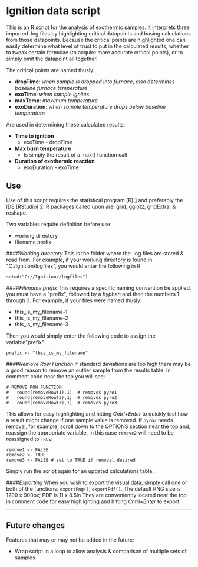 Ignition data script
==
This is an R script for the analysis of exothermic samples. It interprets three imported .log files by highlighting critical datapoints and basing calculations from those datapoints. Because the critical points are highlighted one can easily determine what level of trust to put in the calculated results, whether to tweak certain formulae (to acquire more accurate critical points), or to simply omit the datapoint all together.

The critical points are named thusly:
 - **dropTime**: *when sample is dropped into furnace, also determines baseline furnace temperature*
 - **exoTime**: *when sample ignites*
 - **maxTemp**: *maximum temperature*
 - **exoDuration**: *when sample temperature drops below baseline temperature*

Are used in determining these calculated results:
 - **Time to ignition**
    - exoTime - dropTime
 - **Max burn temperature**
    - Is simply the result of a max() function call
 - **Duration of exothermic reaction**
    - exoDuration - exoTime

Use
-----
Use of this script requires the statistical program [R] [1] and preferably the IDE [RStudio] [2]. R packages called upon are: grid, gglot2, gridExtra, & reshape.

Two variables require definition before use:

- working directory
- filename prefix

####*Working directory* 
This is the folder where the .log files are stored & read from. For example, if your working directory is found in "C:/Ignition/logfiles", you would enter the following in R: 

```
setwd("C://Ignition//logfiles")
```

####*Filename prefix* 
This requires a specific naming convention be applied, you must have a "prefix", followed by a *hyphen* and then the numbers 1 through 3. For example, if your files were named thusly:
* this_is_my_filename-1
* this_is_my_filename-2
* this_is_my_filename-3

Then you would simply enter the following code to assign the variable"prefix":
```
prefix <- "this_is_my_filename"
```

####*Remove Row Function*
If standard deviations are too high there may be a good reason to remove an outlier sample from the results table. In comment code near the top you will see:
```
# REMOVE ROW FUNCTION
#   round(removeRow(1),1)  # removes pyro1
#   round(removeRow(2),1)  # removes pyro2
#   round(removeRow(3),1)  # removes pyro3
```
This allows for easy highlighting and hitting *Cntrl+Enter* to quickly test how a result might change if one sample value is removed. If `pyro2` needs removal, for example, scroll down to the OPTIONS section near the top and, reassign the appropriate variable, in this case `remove2` will need to be reassigned to `TRUE`:
```
remove1 <- FALSE
remove2 <- TRUE
remove3 <- FALSE # set to TRUE if removal desired
```
Simply run the script again for an updated calculations table.

####*Exporting*
When you wish to export the visual data, simply call one or both of the functions: `exportPng()`, `exportPdf()`. The default PNG size is 1200 x 900px; PDF is 11 x 8.5in They are conveniently located near the top in comment code for easy highlighting and hitting *Cntrl+Enter* to export.




***
Future changes
----
Features that may or may not be added in the future:
- Wrap script in a loop to allow analysis & comparison of multiple sets of samples

[1]:http://cran.us.r-project.org/
[2]:https://www.rstudio.com/
